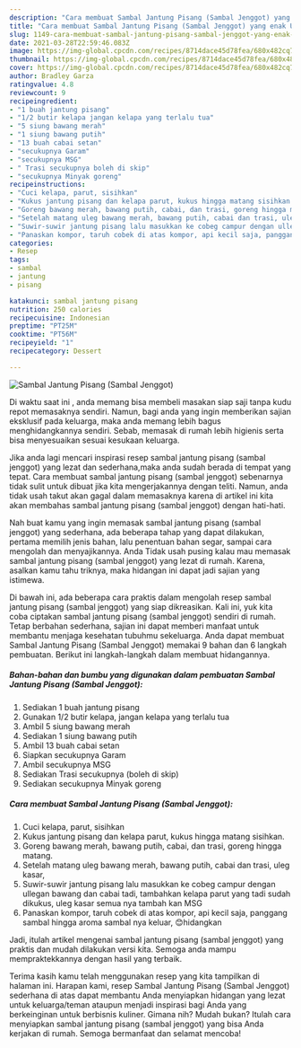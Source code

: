 ```yaml
---
description: "Cara membuat Sambal Jantung Pisang (Sambal Jenggot) yang enak Untuk Jualan"
title: "Cara membuat Sambal Jantung Pisang (Sambal Jenggot) yang enak Untuk Jualan"
slug: 1149-cara-membuat-sambal-jantung-pisang-sambal-jenggot-yang-enak-untuk-jualan
date: 2021-03-28T22:59:46.083Z
image: https://img-global.cpcdn.com/recipes/8714dace45d78fea/680x482cq70/sambal-jantung-pisang-sambal-jenggot-foto-resep-utama.jpg
thumbnail: https://img-global.cpcdn.com/recipes/8714dace45d78fea/680x482cq70/sambal-jantung-pisang-sambal-jenggot-foto-resep-utama.jpg
cover: https://img-global.cpcdn.com/recipes/8714dace45d78fea/680x482cq70/sambal-jantung-pisang-sambal-jenggot-foto-resep-utama.jpg
author: Bradley Garza
ratingvalue: 4.8
reviewcount: 9
recipeingredient:
- "1 buah jantung pisang"
- "1/2 butir kelapa jangan kelapa yang terlalu tua"
- "5 siung bawang merah"
- "1 siung bawang putih"
- "13 buah cabai setan"
- "secukupnya Garam"
- "secukupnya MSG"
- " Trasi secukupnya boleh di skip"
- "secukupnya Minyak goreng"
recipeinstructions:
- "Cuci kelapa, parut, sisihkan"
- "Kukus jantung pisang dan kelapa parut, kukus hingga matang sisihkan."
- "Goreng bawang merah, bawang putih, cabai, dan trasi, goreng hingga matang."
- "Setelah matang uleg bawang merah, bawang putih, cabai dan trasi, uleg kasar,"
- "Suwir-suwir jantung pisang lalu masukkan ke cobeg campur dengan ullegan bawang dan cabai tadi, tambahkan kelapa parut yang tadi sudah dikukus, uleg kasar semua nya tambah kan MSG"
- "Panaskan kompor, taruh cobek di atas kompor, api kecil saja, panggang sambal hingga aroma sambal nya keluar, 😊hidangkan"
categories:
- Resep
tags:
- sambal
- jantung
- pisang

katakunci: sambal jantung pisang 
nutrition: 250 calories
recipecuisine: Indonesian
preptime: "PT25M"
cooktime: "PT56M"
recipeyield: "1"
recipecategory: Dessert

---
```



![Sambal Jantung Pisang (Sambal Jenggot)](https://img-global.cpcdn.com/recipes/8714dace45d78fea/680x482cq70/sambal-jantung-pisang-sambal-jenggot-foto-resep-utama.jpg)

Di waktu  saat ini , anda memang bisa membeli masakan siap saji tanpa kudu repot memasaknya sendiri. Namun, bagi anda yang ingin memberikan sajian eksklusif pada keluarga, maka anda memang lebih bagus menghidangkannya sendiri. Sebab, memasak di rumah lebih higienis serta bisa menyesuaikan sesuai kesukaan keluarga.

Jika anda lagi mencari inspirasi resep sambal jantung pisang (sambal jenggot) yang lezat dan sederhana,maka anda sudah berada di tempat yang tepat. Cara membuat sambal jantung pisang (sambal jenggot)  sebenarnya tidak sulit untuk dibuat jika kita mengerjakannya dengan teliti. Namun, anda tidak usah takut akan gagal dalam memasaknya 
karena di artikel ini kita akan membahas sambal jantung pisang (sambal jenggot) dengan hati-hati.  



Nah buat kamu yang ingin memasak sambal jantung pisang (sambal jenggot) yang sederhana, ada beberapa tahap yang dapat dilakukan, pertama memilih jenis bahan, lalu penentuan bahan segar, sampai cara mengolah dan menyajikannya. Anda Tidak usah pusing kalau mau memasak sambal jantung pisang (sambal jenggot) yang lezat di rumah. Karena, asalkan kamu  tahu triknya, maka hidangan ini dapat jadi sajian yang istimewa.

Di bawah ini, ada beberapa cara praktis  dalam mengolah resep sambal jantung pisang (sambal jenggot) yang siap dikreasikan. Kali ini, yuk kita coba ciptakan sambal jantung pisang (sambal jenggot) sendiri di rumah. Tetap berbahan sederhana, sajian ini dapat memberi manfaat untuk membantu menjaga kesehatan tubuhmu sekeluarga. Anda dapat membuat Sambal Jantung Pisang (Sambal Jenggot) memakai 9 bahan dan 6 langkah pembuatan. Berikut ini langkah-langkah dalam membuat hidangannya.

<!--inarticleads1-->

##### Bahan-bahan dan bumbu yang digunakan dalam pembuatan Sambal Jantung Pisang (Sambal Jenggot):

1. Sediakan 1 buah jantung pisang
1. Gunakan 1/2 butir kelapa, jangan kelapa yang terlalu tua
1. Ambil 5 siung bawang merah
1. Sediakan 1 siung bawang putih
1. Ambil 13 buah cabai setan
1. Siapkan secukupnya Garam
1. Ambil secukupnya MSG
1. Sediakan  Trasi secukupnya (boleh di skip)
1. Sediakan secukupnya Minyak goreng




<!--inarticleads2-->

##### Cara membuat Sambal Jantung Pisang (Sambal Jenggot):

1. Cuci kelapa, parut, sisihkan
1. Kukus jantung pisang dan kelapa parut, kukus hingga matang sisihkan.
1. Goreng bawang merah, bawang putih, cabai, dan trasi, goreng hingga matang.
1. Setelah matang uleg bawang merah, bawang putih, cabai dan trasi, uleg kasar,
1. Suwir-suwir jantung pisang lalu masukkan ke cobeg campur dengan ullegan bawang dan cabai tadi, tambahkan kelapa parut yang tadi sudah dikukus, uleg kasar semua nya tambah kan MSG
1. Panaskan kompor, taruh cobek di atas kompor, api kecil saja, panggang sambal hingga aroma sambal nya keluar, 😊hidangkan




Jadi, itulah artikel mengenai  sambal jantung pisang (sambal jenggot)  yang praktis dan mudah dilakukan versi kita. Semoga anda mampu mempraktekkannya dengan hasil yang terbaik. 

Terima kasih kamu telah menggunakan resep yang kita tampilkan di halaman ini. Harapan kami, resep  Sambal Jantung Pisang (Sambal Jenggot) sederhana di atas dapat membantu Anda menyiapkan hidangan yang lezat untuk keluarga/teman ataupun menjadi inspirasi bagi Anda yang berkeinginan untuk berbisnis kuliner. Gimana nih? Mudah bukan? Itulah cara menyiapkan sambal jantung pisang (sambal jenggot) yang bisa Anda kerjakan di rumah. Semoga bermanfaat dan selamat mencoba!


